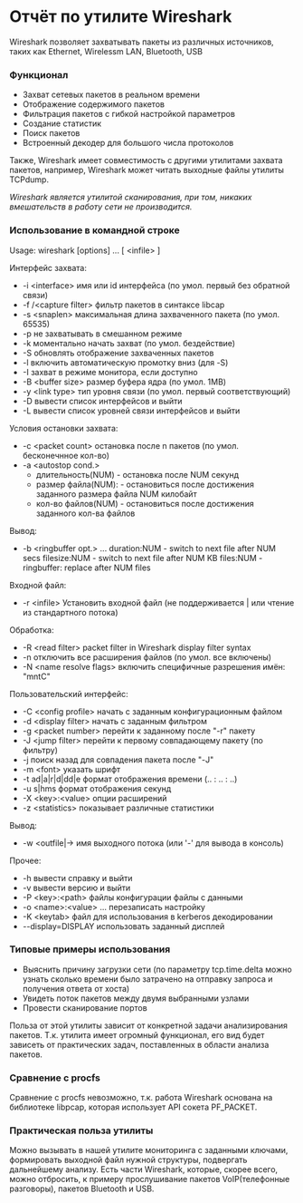 # Отчёт по утилите Wireshark

Wireshark позволяет захватывать пакеты из различных источников, таких как Ethernet, Wirelessm LAN, Bluetooth, USB

### Функционал
- Захват сетевых пакетов в реальном времени
- Отображение содержимого пакетов
- Фильтрация пакетов с гибкой настройкой параметров
- Создание статистик
- Поиск пакетов
- Встроенный декодер для большого числа протоколов


Также, Wireshark имеет совместимость с другими утилитами захвата пакетов, например, Wireshark может читать выходные файлы утилиты TCPdump.

_Wireshark является утилитой сканирования, при том, никаких вмешательств в работу сети не производится._

### Использование в командной строке

Usage: wireshark [options] ... [ \<infile\> ]

Интерфейс захвата:
  - -i \<interface\>           имя или id интерфейса (по умол. первый без обратной связи)
  - -f /\<capture filter\>      фильтр пакетов в синтаксе libcap
  - -s \<snaplen\>             максимальная длина захваченного пакета (по умол. 65535)
  - -p                       не захватывать в смешанном режиме
  - -k                       моментально начать захват (по умол. бездействие)
  - -S                       обновлять отображение захваченных пакетов
  - -l                       включить автоматическую промотку вниз (для -S)
  - -I                       захват в режиме монитора, если доступно
  - -B \<buffer size\>         размер буфера ядра (по умол. 1MB)
  - -y \<link type\>           тип уровня связи (по умол. первый соответствующий)
  - -D                       вывести список интерфейсов и выйти
  - -L                       вывести список уровней связи интерфейсов и выйти

Условия остановки захвата:
  - -c \<packet count\>         остановка после n пакетов (по умол. бесконечнное кол-во)
  - -a \<autostop cond.\> 
    - длительность(NUM) - остановка после NUM секунд</br>
    - размер файла(NUM): \- остановиться после достижения заданного размера файла NUM килобайт</br>
    - кол-во файлов(NUM) \- остановиться после достижения заданного кол-ва файлов</br>

Вывод:
  - -b \<ringbuffer opt.\> ... duration:NUM - switch to next file after NUM secs
                           filesize:NUM - switch to next file after NUM KB
                              files:NUM - ringbuffer: replace after NUM files

Входной файл:
  - -r \<infile\>              Установить входной файл (не поддерживается | или чтение из стандартного потока)

Обработка:
  - -R \<read filter\>         packet filter in Wireshark display filter syntax
  - -n                       отключить все расширения файлов (по умол. все включены)
  - -N \<name resolve flags\>  включить специфичные разрешения имён: "mntC"

Пользовательский интерфейс:
  - -C \<config profile\>      начать с заданным конфигурационным файлом
  - -d \<display filter\>      начать с заданным фильтром
  - -g \<packet number\>       перейти к заданному после "-r" пакету
  - -J \<jump filter\>         перейти к первому совпадающему пакету (по фильтру)
  - -j                         поиск назад для совпадения пакета после "-J"
  - -m \<font\>                указать шрифт
  - -t ad|a|r|d|dd|e           формат отображения времени (.. : .. : ..)
  - -u s|hms                   формат отображения секунд
  - -X \<key\>:\<value\>       опции расширений
  - -z \<statistics\>          показывает различные статистики

Вывод:
  - -w \<outfile|-\>           имя выходного потока (или '-' для вывода в консоль)

Прочее:
  - -h                       вывести справку и выйти
  - -v                       вывести версию и выйти
  - -P \<key\>:\<path\>          файлы конфигурации
                           файлы с данными
  - -o \<name\>:\<value\> ...    перезаписать настройку
  - -K \<keytab\>              файл для использования в kerberos декодировании
  - \-\-display=DISPLAY        использовать заданный дисплей

### Типовые примеры использования

- Выяснить причину загрузки сети (по параметру tcp.time.delta можно узнать сколько времени было затрачено на отправку запроса и получения ответа от хоста)
- Увидеть поток пакетов между двумя выбранными узлами
- Провести сканирование портов

Польза от этой утилиты зависит от конкретной задачи анализирования пакетов.
Т.к. утилита имеет огромный функционал, его вид будет зависеть от практических задач, поставленных в области анализа пакетов.

### Сравнение с procfs

Сравнение с procfs невозможно, т.к. работа Wireshark основана на библиотеке libpcap, которая использует API сокета PF_PACKET.

### Практическая польза утилиты

Можно вызывать в нашей утилите мониторинга с заданными ключами, формировать выходной файл нужной структуры, подвергать дальнейшему анализу. Есть части Wireshark, которые, скорее всего, можно отбросить, к примеру прослушивание пакетов VoIP(телефонные разговоры), пакетов Bluetooth и USB.


